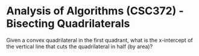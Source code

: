# Analysis of Algorithms (CSC372) - Bisecting Quadrilaterals

Given a convex quadrilateral in the first quadrant, what is the x-intercept of the vertical line that cuts the quadrilateral in half (by area)?
